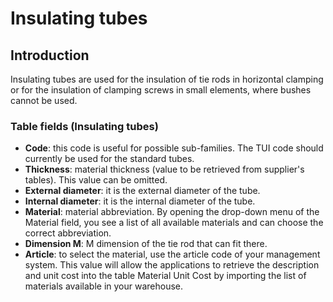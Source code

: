 # Insulating tubes

## Introduction
Insulating tubes are used for the insulation of tie rods in horizontal clamping or for the insulation of clamping screws in small elements, where bushes cannot be used.

### Table fields (Insulating tubes)

- **Code**: this code is useful for possible sub-families. The TUI code should currently be used for the standard tubes.
- **Thickness**: material thickness (value to be retrieved from supplier's tables). This value can be omitted.
- **External diameter**: it is the external diameter of the tube.
- **Internal diameter**: it is the internal diameter of the tube.
- **Material**: material abbreviation. By opening the drop-down menu of the Material field, you see a list of all available materials and can choose the correct abbreviation.
- **Dimension M**: M dimension of the tie rod that can fit there.
- **Article**: to select the material, use the article code of your management system. This value will allow the applications to retrieve the description and unit cost into the table Material Unit Cost by importing the list of materials available in your warehouse.
